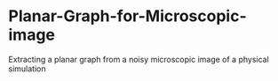# Planar-Graph-for-Microscopic-image
Extracting a planar graph from a noisy microscopic image of a physical simulation
